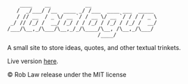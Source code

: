        	____    __           __                     
       /  _/___/ /__  ____ _/ /___  ____ ___  _____ 
       / // __  / _ \/ __ `/ / __ \/ __ `/ / / / _ \
     _/ // /_/ /  __/ /_/ / / /_/ / /_/ / /_/ /  __/
    /___/\__,_/\___/\__,_/_/\____/\__, /\__,_/\___/ 
                                 /____/

A small site to store ideas, quotes, and other textual trinkets.

Live version [here](http://idealogue.heroku.com).

&copy; Rob Law
release under the MIT license